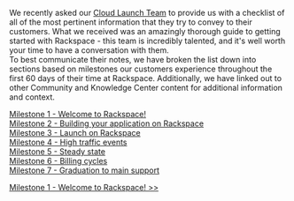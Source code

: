 We recently asked our [Cloud Launch Team](http://www.rackspace.com/blog/an-insiders-look-at-the-cloud-launch-team/) to provide us with a checklist of all of the most pertinent information that they try to convey to their customers. What we received was an amazingly thorough guide to getting started with Rackspace - this team is incredibly talented, and it's well worth your time to have a conversation with them.  
To best communicate their notes, we have broken the list down into sections based on milestones our customers experience throughout the first 60 days of their time at Rackspace. Additionally, we have linked out to other Community and Knowledge Center content for additional information and context.

[Milestone 1 - Welcome to Rackspace!](GettingStarted_1.md)  
[Milestone 2 - Building your application on Rackspace](GettingStarted_2.md)  
[Milestone 3 - Launch on Rackspace](GettingStarted_3.md)  
[Milestone 4 - High traffic events](GettingStarted_4.md)  
[Milestone 5 - Steady state](GettingStarted_5.md)  
[Milestone 6 - Billing cycles](GettingStarted_6.md)  
[Milestone 7 - Graduation to main support](GettingStarted_7.md)

[Milestone 1 - Welcome to Rackspace! >>](GettingStarted_1.md)
